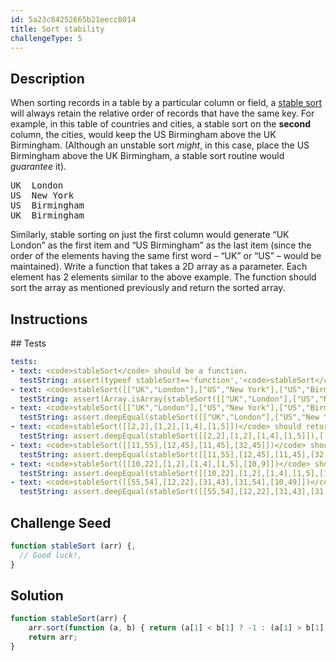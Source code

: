 ```yaml
---
id: 5a23c84252665b21eecc8014
title: Sort stability
challengeType: 5
---
```


## Description
<section id='description'>
When sorting records in a table by a particular column or field, a <a href="https://en.wikipedia.org/wiki/Stable_sort#Stability">stable sort</a> will always retain the  relative order of records that have the same key.
For example, in this table of countries and cities, a stable sort on the <b>second</b> column, the cities, would  keep the US Birmingham above the UK Birmingham. (Although an unstable sort <i>might</i>, in this case, place the US Birmingham above the UK Birmingham, a stable sort routine would <i>guarantee</i> it).
<pre>UK  London
US  New York
US  Birmingham
UK  Birmingham</pre>
Similarly, stable sorting on just the first column would generate “UK London” as the first item and “US Birmingham” as the last item (since the order of the elements having the same first word – “UK” or “US” – would be maintained).
Write a function that takes a 2D array as a parameter. Each element has 2 elements similar to the above example. The function should sort the array as mentioned previously and return the sorted array.
</section>

## Instructions
<section id='instructions'>

</section>
## Tests
<section id='tests'>

``` yml
tests:
- text: <code>stableSort</code> should be a function.
  testString: assert(typeof stableSort=='function','<code>stableSort</code> should be a function.');
- text: <code>stableSort([["UK","London"],["US","New York"],["US","Birmingham"],["UK","Birmingham"]])</code> should return a array.
  testString: assert(Array.isArray(stableSort([["UK","London"],["US","New York"],["US","Birmingham"],["UK","Birmingham"]])),'<code>stableSort([["UK","London"],["US","New York"],["US","Birmingham"],["UK","Birmingham"]])</code> should return a array.');
- text: <code>stableSort([["UK","London"],["US","New York"],["US","Birmingham"],["UK","Birmingham"]])</code> should return <code>[["US","Birmingham"],["UK","Birmingham"],["UK","London"],["US","New York"]]</code>.
  testString: assert.deepEqual(stableSort([["UK","London"],["US","New York"],["US","Birmingham"],["UK","Birmingham"]]),[["US","Birmingham"],["UK","Birmingham"],["UK","London"],["US","New York"]],'<code>stableSort([["UK","London"],["US","New York"],["US","Birmingham"],["UK","Birmingham"]])</code> should return <code>[["US","Birmingham"],["UK","Birmingham"],["UK","London"],["US","New York"]]</code>.');
- text: <code>stableSort([[2,2],[1,2],[1,4],[1,5]])</code> should return <code>[[2,2],[1,2],[1,4],[1,5]]</code>.
  testString: assert.deepEqual(stableSort([[2,2],[1,2],[1,4],[1,5]]),[[2,2],[1,2],[1,4],[1,5]],'<code>stableSort([[2,2],[1,2],[1,4],[1,5]])</code> should return <code>[[2,2],[1,2],[1,4],[1,5]]</code>.');
- text: <code>stableSort([[11,55],[12,45],[11,45],[32,45]])</code> should return <code>[[12,45],[11,45],[32,45],[11,55]]</code>.
  testString: assert.deepEqual(stableSort([[11,55],[12,45],[11,45],[32,45]]),[[12,45],[11,45],[32,45],[11,55]],'<code>stableSort([[11,55],[12,45],[11,45],[32,45]])</code> should return <code>[[12,45],[11,45],[32,45],[11,55]]</code>.');
- text: <code>stableSort([[10,22],[1,2],[1,4],[1,5],[10,9]])</code> should return <code>[[1,2],[1,4],[1,5],[10,9],[10,22]]</code>.
  testString: assert.deepEqual(stableSort([[10,22],[1,2],[1,4],[1,5],[10,9]]),[[1,2],[1,4],[1,5],[10,9],[10,22]],'<code>stableSort([[10,22],[1,2],[1,4],[1,5],[10,9]])</code> should return <code>[[1,2],[1,4],[1,5],[10,9],[10,22]]</code>.');
- text: <code>stableSort([[55,54],[12,22],[31,43],[31,54],[10,49]])</code> should return <code>[[12,22],[31,43],[10,49],[55,54],[31,54]]</code>.
  testString: assert.deepEqual(stableSort([[55,54],[12,22],[31,43],[31,54],[10,49]]),[[12,22],[31,43],[10,49],[55,54],[31,54]],'<code>stableSort([[55,54],[12,22],[31,43],[31,54],[10,49]])</code> should return <code>[[12,22],[31,43],[10,49],[55,54],[31,54]]</code>.');
```

</section>

## Challenge Seed
<section id='challengeSeed'>
<div id='js-seed'>

```js
function stableSort (arr) {,
  // Good luck!,
}
```

</div>

</section>

## Solution
<section id='solution'>

```js
function stableSort(arr) {
    arr.sort(function (a, b) { return (a[1] < b[1] ? -1 : (a[1] > b[1] ? 1 : 0)) });
    return arr;
}
```

</section>